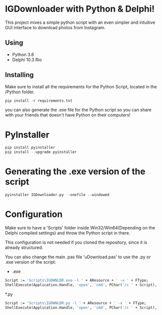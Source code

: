 # IGDownloader with Python & Delphi!

This project mixes a simple python script with an even simpler and intuitive GUI interface to download photos from Instagram.

## Using
* Python 3.8
* Delphi 10.3 Rio

## Installing

Make sure to install all the requirements for the Python Script, located in the /Python folder.

```python
pip install -r requirements.txt
```

you can also generate the .exe file for the Python script so you can share with your friends that doesn't have Python on their computers!


# PyInstaller
```python
pip install pyinstaller
pip install --upgrade pyinstaller
```
# Generating the .exe version of the script
```python
pyinstaller IGDownloader.py --onefile --windowed
```
# Configuration
Make sure to have a 'Scripts' folder inside Win32/Win64(Depending on the Delphi compiled settings) and throw the Python script in there.

This configuration is not needed if you cloned the repository, since it is already structured.

You can also change the main .pas file 'uDownload.pas' to use the .py or .exe version of the script:

* .exe
```pascal
Script := 'Scripts\IGDWNLDR.exe -l ' + AResource + ' -x ' + FType;
ShellExecute(Application.Handle, 'open', 'cmd', PChar('/c ' + Script), Nil, SW_HIDE);
```

*.py
```pascal
Script := 'Scripts\IGDWNLDR.py -l ' + AResource + ' -x ' + FType;
ShellExecute(Application.Handle, 'open', 'cmd', PChar('/c ' + Script), Nil, SW_HIDE);
```
